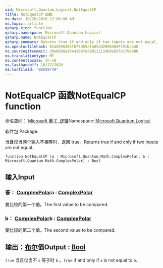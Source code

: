 ```yaml
---
uid: Microsoft.Quantum.Logical.NotEqualCP
title: NotEqualCP 函数
ms.date: 10/26/2020 12:00:00 AM
ms.topic: article
qsharp.kind: function
qsharp.namespace: Microsoft.Quantum.Logical
qsharp.name: NotEqualCP
qsharp.summary: Returns true if and only if two inputs are not equal.
ms.openlocfilehash: 81dd998353f674d55afe85dd20904047391bdb40
ms.sourcegitcommit: 29e0d88a30e4166fa580132124b0eb57e1f0e986
ms.translationtype: MT
ms.contentlocale: zh-CN
ms.lasthandoff: 10/27/2020
ms.locfileid: "92699740"
---
```

# <a name="notequalcp-function"></a><span data-ttu-id="c42ce-102">NotEqualCP 函数</span><span class="sxs-lookup"><span data-stu-id="c42ce-102">NotEqualCP function</span></span>

<span data-ttu-id="c42ce-103">命名空间： [Microsoft 量子. 逻辑](xref:Microsoft.Quantum.Logical)</span><span class="sxs-lookup"><span data-stu-id="c42ce-103">Namespace: [Microsoft.Quantum.Logical](xref:Microsoft.Quantum.Logical)</span></span>

<span data-ttu-id="c42ce-104">软件包 [](https://nuget.org/packages/)</span><span class="sxs-lookup"><span data-stu-id="c42ce-104">Package: [](https://nuget.org/packages/)</span></span>


<span data-ttu-id="c42ce-105">当且仅当两个输入不相等时，返回 true。</span><span class="sxs-lookup"><span data-stu-id="c42ce-105">Returns true if and only if two inputs are not equal.</span></span>

```qsharp
function NotEqualCP (a : Microsoft.Quantum.Math.ComplexPolar, b : Microsoft.Quantum.Math.ComplexPolar) : Bool
```


## <a name="input"></a><span data-ttu-id="c42ce-106">输入</span><span class="sxs-lookup"><span data-stu-id="c42ce-106">Input</span></span>

### <a name="a--complexpolar"></a><span data-ttu-id="c42ce-107">答： [ComplexPolar](xref:Microsoft.Quantum.Math.ComplexPolar)</span><span class="sxs-lookup"><span data-stu-id="c42ce-107">a : [ComplexPolar](xref:Microsoft.Quantum.Math.ComplexPolar)</span></span>

<span data-ttu-id="c42ce-108">要比较的第一个值。</span><span class="sxs-lookup"><span data-stu-id="c42ce-108">The first value to be compared.</span></span>


### <a name="b--complexpolar"></a><span data-ttu-id="c42ce-109">b： [ComplexPolar](xref:Microsoft.Quantum.Math.ComplexPolar)</span><span class="sxs-lookup"><span data-stu-id="c42ce-109">b : [ComplexPolar](xref:Microsoft.Quantum.Math.ComplexPolar)</span></span>

<span data-ttu-id="c42ce-110">要比较的第二个值。</span><span class="sxs-lookup"><span data-stu-id="c42ce-110">The second value to be compared.</span></span>



## <a name="output--bool"></a><span data-ttu-id="c42ce-111">输出：[布尔](xref:microsoft.quantum.lang-ref.bool)值</span><span class="sxs-lookup"><span data-stu-id="c42ce-111">Output : [Bool](xref:microsoft.quantum.lang-ref.bool)</span></span>

<span data-ttu-id="c42ce-112">`true` 当且仅当不 `a` 等于时 `b` 。</span><span class="sxs-lookup"><span data-stu-id="c42ce-112">`true` if and only if `a` is not equal to `b`.</span></span>